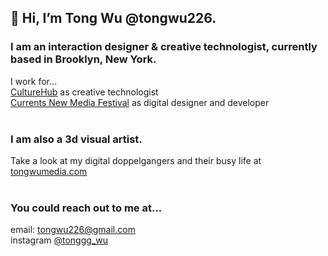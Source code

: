 ## 👋 Hi, I’m Tong Wu @tongwu226. 
### I am an interaction designer & creative technologist, currently based in Brooklyn, New York.
I work for...<br>
[CultureHub](https://www.culturehub.org/) as creative technologist<br> 
[Currents New Media Festival](https://currentsnewmedia.org/) as digital designer and developer<br>
<br>
### I am also a 3d visual artist. <br> 
Take a look at my digital doppelgangers and their busy life at [tongwumedia.com](https://tongwumedia.com/blog/daily-dividuals)<br>
<br>
### You could reach out to me at...
email: tongwu226@gmail.com <br>
instagram [@tonggg_wu](https://www.instagram.com/tonggg_wu/)<br>
